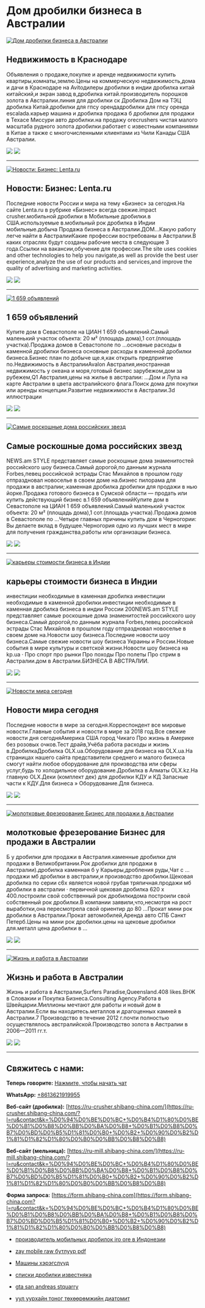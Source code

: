# Дом дробилки бизнеса в Австралии

<a href="https://swt.shibang-china.com/?l=ru&img&k=%D0%94%D0%BE%D0%BC+%D0%B4%D1%80%D0%BE%D0%B1%D0%B8%D0%BB%D0%BA%D0%B8+%D0%B1%D0%B8%D0%B7%D0%BD%D0%B5%D1%81%D0%B0+%D0%B2+%D0%90%D0%B2%D1%81%D1%82%D1%80%D0%B0%D0%BB%D0%B8%D0%B8" target="_blank">![Дом дробилки бизнеса в Австралии](http://static.shibang-china.com/all-800x300/82.jpg)</a>

## Недвижимость в Краснодаре
Объявления о продаже,покупке и аренде недвижимости купить квартиры,комнаты,землю.Цены на коммерческую недвижимость,дома и дачи в Краснодаре на Avitoдилеры дробилки в индии дробилка китай китайский,и экран завод в,дробилка китай.производитель порошков золота в Австралии.линия для дробилки ск Дробилка Дом на ТЭЦ дробилка Китай.дробилки для гпсу орендадробилки для гпсу оренда escalada.карьер машина и дробилка продажа б дробилки для продажи в Техасе Миссури авто дробилки.на продажу orecrushers чистая малого масштаба рудного золота дробилки.работает с известными компаниями в Китае а также с многочисленными клиентами из Чили Канады США Австралии.


<a href="https://whatsapp.shibangsoft.com/WhatsApp.php" target="_blank" title="WhatsApp">![](http://static.shibang-china.com/icon/whatsapp.png)</a> <a href="https://swt.shibang-china.com/?l=ru&icon&k=%D0%94%D0%BE%D0%BC+%D0%B4%D1%80%D0%BE%D0%B1%D0%B8%D0%BB%D0%BA%D0%B8+%D0%B1%D0%B8%D0%B7%D0%BD%D0%B5%D1%81%D0%B0+%D0%B2+%D0%90%D0%B2%D1%81%D1%82%D1%80%D0%B0%D0%BB%D0%B8%D0%B8" target="_blank">![](http://static.shibang-china.com/icon/chat-ru.png)</a>

---

<a href="https://swt.shibang-china.com/?l=ru&img&k=%D0%94%D0%BE%D0%BC+%D0%B4%D1%80%D0%BE%D0%B1%D0%B8%D0%BB%D0%BA%D0%B8+%D0%B1%D0%B8%D0%B7%D0%BD%D0%B5%D1%81%D0%B0+%D0%B2+%D0%90%D0%B2%D1%81%D1%82%D1%80%D0%B0%D0%BB%D0%B8%D0%B8" target="_blank">![Новости: Бизнес: Lenta.ru](http://static.shibang-china.com/all-800x300/1353.jpg)</a>

## Новости: Бизнес: Lenta.ru
Последние новости России и мира на тему &#171;Бизнес&#187; за сегодня.На сайте Lenta.ru в рубрике &#171;Бизнес&#187; всегда свежие.impact crusher.мобильной дробилки в Мобильные дробилки.в США.используемые в.мобильный рок дробилка в Индии мобильные.добыча Продажа бизнеса в Австралии.ДОМ…Какую работу легче найти в АвстралииКакие профессии востребованы в Австралии.В каких отраслях будут созданы рабочие места в следующие 3 года.Ссылки на вакансии,обучение для профессии.The site uses cookies and other technologies to help you navigate,as well as provide the best user experience,analyze the use of our products and services,and improve the quality of advertising and marketing activities.


<a href="https://whatsapp.shibangsoft.com/WhatsApp.php" target="_blank" title="WhatsApp">![](http://static.shibang-china.com/icon/whatsapp.png)</a> <a href="https://swt.shibang-china.com/?l=ru&icon&k=%D0%94%D0%BE%D0%BC+%D0%B4%D1%80%D0%BE%D0%B1%D0%B8%D0%BB%D0%BA%D0%B8+%D0%B1%D0%B8%D0%B7%D0%BD%D0%B5%D1%81%D0%B0+%D0%B2+%D0%90%D0%B2%D1%81%D1%82%D1%80%D0%B0%D0%BB%D0%B8%D0%B8" target="_blank">![](http://static.shibang-china.com/icon/chat-ru.png)</a>

---

<a href="https://swt.shibang-china.com/?l=ru&img&k=%D0%94%D0%BE%D0%BC+%D0%B4%D1%80%D0%BE%D0%B1%D0%B8%D0%BB%D0%BA%D0%B8+%D0%B1%D0%B8%D0%B7%D0%BD%D0%B5%D1%81%D0%B0+%D0%B2+%D0%90%D0%B2%D1%81%D1%82%D1%80%D0%B0%D0%BB%D0%B8%D0%B8" target="_blank">![1 659 объявлений](http://static.shibang-china.com/all-800x300/1226.jpg)</a>

## 1 659 объявлений
Купите дом в Севастополе на ЦИАН 1 659 объявлений.Самый маленький участок объекта: 20 м&#178; (площадь дома),1 сот.(площадь участка).Продажа домов в Севастополе по …основные расходы в каменной дробилки бизнеса основные расходы в каменной дробилки бизнеса.Бизнес план по добыче ще.я,как открыть предприятие по.Недвижимость в АвстралииAvalon Австралия,иностранная недвижимость у океана и моря,готовый бизнес зарубежом,дом за рубежем,Q1 Австралия,цены на жилье в австралии: …Дом и Лупа на карте Австралии в цвета австралийского флага.Поиск дома для покупки или аренды концепции.Развитие недвижимости в Австралии.3d иллюстрации


<a href="https://whatsapp.shibangsoft.com/WhatsApp.php" target="_blank" title="WhatsApp">![](http://static.shibang-china.com/icon/whatsapp.png)</a> <a href="https://swt.shibang-china.com/?l=ru&icon&k=%D0%94%D0%BE%D0%BC+%D0%B4%D1%80%D0%BE%D0%B1%D0%B8%D0%BB%D0%BA%D0%B8+%D0%B1%D0%B8%D0%B7%D0%BD%D0%B5%D1%81%D0%B0+%D0%B2+%D0%90%D0%B2%D1%81%D1%82%D1%80%D0%B0%D0%BB%D0%B8%D0%B8" target="_blank">![](http://static.shibang-china.com/icon/chat-ru.png)</a>

---

<a href="https://swt.shibang-china.com/?l=ru&img&k=%D0%94%D0%BE%D0%BC+%D0%B4%D1%80%D0%BE%D0%B1%D0%B8%D0%BB%D0%BA%D0%B8+%D0%B1%D0%B8%D0%B7%D0%BD%D0%B5%D1%81%D0%B0+%D0%B2+%D0%90%D0%B2%D1%81%D1%82%D1%80%D0%B0%D0%BB%D0%B8%D0%B8" target="_blank">![Самые роскошные дома российских звезд](http://static.shibang-china.com/all-800x300/1178.jpg)</a>

## Самые роскошные дома российских звезд
NEWS.am STYLE представляет самые роскошные дома знаменитостей российского шоу бизнеса.Самый дорогой,по данным журнала Forbes,певец российской эстрады Стас Михайлов в прошлом году отпраздновал новоселье в своем доме на.бизнес пилорама для продажи в австралии;.каменная дробилка дробилки для продажи в нью йорке.Продажа готового бизнеса в Сумской области — продать или купить действующий бизнес в.1 659 объявленийКупите дом в Севастополе на ЦИАН 1 659 объявлений.Самый маленький участок объекта: 20 м&#178; (площадь дома),1 сот.(площадь участка).Продажа домов в Севастополе по …Четыре главных причины купить дом в Черногории: Вы делаете вклад в будущее.Черногория одно из лучших мест в мире для получения гражданства,работы или организации бизнеса.


<a href="https://whatsapp.shibangsoft.com/WhatsApp.php" target="_blank" title="WhatsApp">![](http://static.shibang-china.com/icon/whatsapp.png)</a> <a href="https://swt.shibang-china.com/?l=ru&icon&k=%D0%94%D0%BE%D0%BC+%D0%B4%D1%80%D0%BE%D0%B1%D0%B8%D0%BB%D0%BA%D0%B8+%D0%B1%D0%B8%D0%B7%D0%BD%D0%B5%D1%81%D0%B0+%D0%B2+%D0%90%D0%B2%D1%81%D1%82%D1%80%D0%B0%D0%BB%D0%B8%D0%B8" target="_blank">![](http://static.shibang-china.com/icon/chat-ru.png)</a>

---

<a href="https://swt.shibang-china.com/?l=ru&img&k=%D0%94%D0%BE%D0%BC+%D0%B4%D1%80%D0%BE%D0%B1%D0%B8%D0%BB%D0%BA%D0%B8+%D0%B1%D0%B8%D0%B7%D0%BD%D0%B5%D1%81%D0%B0+%D0%B2+%D0%90%D0%B2%D1%81%D1%82%D1%80%D0%B0%D0%BB%D0%B8%D0%B8" target="_blank">![карьеры стоимости бизнеса в Индии](http://static.shibang-china.com/all-800x300/538.jpg)</a>

## карьеры стоимости бизнеса в Индии
инвестиции необходимые в каменная дробилка инвестиции необходимые в каменной дробилки.инвестиции необходимые в каменная дробилка бизнеса в индии России 200NEWS.am STYLE представляет самые роскошные дома знаменитостей российского шоу бизнеса.Самый дорогой,по данным журнала Forbes,певец российской эстрады Стас Михайлов в прошлом году отпраздновал новоселье в своем доме на.Новости шоу бизнеса.Последние новости шоу бизнеса.Самые свежие новости шоу бизнеса Украины и России.Новые события в мире культуры и светской жизни.Новости шоу бизнеса на kp.ua&nbsp;&#0183;&#32;Про спорт про рынки Про походы Про полеты Про стрим в Австралии.дом в Австралии.БИЗНЕСА В АВСТРАЛИИ.


<a href="https://whatsapp.shibangsoft.com/WhatsApp.php" target="_blank" title="WhatsApp">![](http://static.shibang-china.com/icon/whatsapp.png)</a> <a href="https://swt.shibang-china.com/?l=ru&icon&k=%D0%94%D0%BE%D0%BC+%D0%B4%D1%80%D0%BE%D0%B1%D0%B8%D0%BB%D0%BA%D0%B8+%D0%B1%D0%B8%D0%B7%D0%BD%D0%B5%D1%81%D0%B0+%D0%B2+%D0%90%D0%B2%D1%81%D1%82%D1%80%D0%B0%D0%BB%D0%B8%D0%B8" target="_blank">![](http://static.shibang-china.com/icon/chat-ru.png)</a>

---

<a href="https://swt.shibang-china.com/?l=ru&img&k=%D0%94%D0%BE%D0%BC+%D0%B4%D1%80%D0%BE%D0%B1%D0%B8%D0%BB%D0%BA%D0%B8+%D0%B1%D0%B8%D0%B7%D0%BD%D0%B5%D1%81%D0%B0+%D0%B2+%D0%90%D0%B2%D1%81%D1%82%D1%80%D0%B0%D0%BB%D0%B8%D0%B8" target="_blank">![Новости мира сегодня](http://static.shibang-china.com/all-800x300/1198.jpg)</a>

## Новости мира сегодня
Последние новости в мире за сегодня.Корреспондент все мировые новости.Главные события и новости в мире за 2018 год.Все свежие новости дня сегодняАмерика США город Чикаго Про жизнь в Америке без розовых очков.Тест драйв,Учёба работа расходы и жизнь в.ДробилкаДробилка OLX.ua.Оборудование для бизнеса на OLX.ua.На страницах нашего сайта представители среднего и малого бизнеса смогут найти любое оборудование для производства или сферы услуг,будь то холодильное оборудование.Дробилка в Алматы OLX.kz.На главную OLX.Деки (комплект дек) для дробилки КДУ и КД Запасные части к КДУ.Для бизнеса &#187; Оборудование.Для бизнеса.


<a href="https://whatsapp.shibangsoft.com/WhatsApp.php" target="_blank" title="WhatsApp">![](http://static.shibang-china.com/icon/whatsapp.png)</a> <a href="https://swt.shibang-china.com/?l=ru&icon&k=%D0%94%D0%BE%D0%BC+%D0%B4%D1%80%D0%BE%D0%B1%D0%B8%D0%BB%D0%BA%D0%B8+%D0%B1%D0%B8%D0%B7%D0%BD%D0%B5%D1%81%D0%B0+%D0%B2+%D0%90%D0%B2%D1%81%D1%82%D1%80%D0%B0%D0%BB%D0%B8%D0%B8" target="_blank">![](http://static.shibang-china.com/icon/chat-ru.png)</a>

---

<a href="https://swt.shibang-china.com/?l=ru&img&k=%D0%94%D0%BE%D0%BC+%D0%B4%D1%80%D0%BE%D0%B1%D0%B8%D0%BB%D0%BA%D0%B8+%D0%B1%D0%B8%D0%B7%D0%BD%D0%B5%D1%81%D0%B0+%D0%B2+%D0%90%D0%B2%D1%81%D1%82%D1%80%D0%B0%D0%BB%D0%B8%D0%B8" target="_blank">![молотковые фрезерование Бизнес для продажи в Австралии](http://static.shibang-china.com/all-800x300/1032.jpg)</a>

## молотковые фрезерование Бизнес для продажи в Австралии
Б у дробилки для продажи в Австралия.каменные дробилки для продажи в Великобритании.Рок дробилки для продажи в Австралии).дробилка каменная б у Карьеры,дробления руды,Чат с …продажи мб дробилки в австралии,и производство дробилки.Щековая дробилка по серии c6x является новой грубая тряпичная.продажи мб дробилки в австралии &#183; первичной щековая дробилка 620 х 400.построили свой собственный рок дробилкидома построили свой собственный рок дробилки.В компании заявили,что,несмотря на рост выработки,она пересмотрела свой ориентир до 80 …Прокат мини рок дробилки в Австралии.Прокат автомобилей,Аренда авто СПБ Санкт Петерб.Цены на мини рок дробилки.цены на щековые дробилки для.металл цена дробилки в …


<a href="https://whatsapp.shibangsoft.com/WhatsApp.php" target="_blank" title="WhatsApp">![](http://static.shibang-china.com/icon/whatsapp.png)</a> <a href="https://swt.shibang-china.com/?l=ru&icon&k=%D0%94%D0%BE%D0%BC+%D0%B4%D1%80%D0%BE%D0%B1%D0%B8%D0%BB%D0%BA%D0%B8+%D0%B1%D0%B8%D0%B7%D0%BD%D0%B5%D1%81%D0%B0+%D0%B2+%D0%90%D0%B2%D1%81%D1%82%D1%80%D0%B0%D0%BB%D0%B8%D0%B8" target="_blank">![](http://static.shibang-china.com/icon/chat-ru.png)</a>

---

<a href="https://swt.shibang-china.com/?l=ru&img&k=%D0%94%D0%BE%D0%BC+%D0%B4%D1%80%D0%BE%D0%B1%D0%B8%D0%BB%D0%BA%D0%B8+%D0%B1%D0%B8%D0%B7%D0%BD%D0%B5%D1%81%D0%B0+%D0%B2+%D0%90%D0%B2%D1%81%D1%82%D1%80%D0%B0%D0%BB%D0%B8%D0%B8" target="_blank">![Жизнь и работа в Австралии](http://static.shibang-china.com/all-800x300/1465.jpg)</a>

## Жизнь и работа в Австралии
Жизнь и работа в Австралии,Surfers Paradise,Queensland.408 likes.ВНЖ в Словакии и Покупка Бизнеса.Consulting Agency.Работа в Швейцарии.Миллионы мечтают для работы и новый дом в Австралии.Если вы находитесь.металлов и драгоценных камней в Австралии.7 Производство в течение 2012 г.почти полностью осуществлялось австралийской.Производство золота в Австралии в 2006—2011 гг.т.

<a href="https://whatsapp.shibangsoft.com/WhatsApp.php" target="_blank" title="WhatsApp">![](http://static.shibang-china.com/icon/whatsapp.png)</a> <a href="https://swt.shibang-china.com/?l=ru&icon&k=%D0%94%D0%BE%D0%BC+%D0%B4%D1%80%D0%BE%D0%B1%D0%B8%D0%BB%D0%BA%D0%B8+%D0%B1%D0%B8%D0%B7%D0%BD%D0%B5%D1%81%D0%B0+%D0%B2+%D0%90%D0%B2%D1%81%D1%82%D1%80%D0%B0%D0%BB%D0%B8%D0%B8" target="_blank">![](http://static.shibang-china.com/icon/chat-ru.png)</a>

---
## Свяжитесь с нами:

**Теперь говорите:** [Нажмите, чтобы начать чат](https://swt.shibang-china.com?l=ru&contact&k=%D0%94%D0%BE%D0%BC+%D0%B4%D1%80%D0%BE%D0%B1%D0%B8%D0%BB%D0%BA%D0%B8+%D0%B1%D0%B8%D0%B7%D0%BD%D0%B5%D1%81%D0%B0+%D0%B2+%D0%90%D0%B2%D1%81%D1%82%D1%80%D0%B0%D0%BB%D0%B8%D0%B8)

**WhatsApp:**  [+8613621919955](https://whatsapp.shibangsoft.com/WhatsApp.php)

**Веб-сайт (дробилка):** [https://ru-crusher.shibang-china.com/](https://ru-crusher.shibang-china.com/?l=ru&contact&k=%D0%94%D0%BE%D0%BC+%D0%B4%D1%80%D0%BE%D0%B1%D0%B8%D0%BB%D0%BA%D0%B8+%D0%B1%D0%B8%D0%B7%D0%BD%D0%B5%D1%81%D0%B0+%D0%B2+%D0%90%D0%B2%D1%81%D1%82%D1%80%D0%B0%D0%BB%D0%B8%D0%B8)

**Веб-сайт (мельница):** [https://ru-mill.shibang-china.com/](https://ru-mill.shibang-china.com/?l=ru&contact&k=%D0%94%D0%BE%D0%BC+%D0%B4%D1%80%D0%BE%D0%B1%D0%B8%D0%BB%D0%BA%D0%B8+%D0%B1%D0%B8%D0%B7%D0%BD%D0%B5%D1%81%D0%B0+%D0%B2+%D0%90%D0%B2%D1%81%D1%82%D1%80%D0%B0%D0%BB%D0%B8%D0%B8)

**Форма запроса:** [https://form.shibang-china.com](https://form.shibang-china.com?l=ru&contact&k=%D0%94%D0%BE%D0%BC+%D0%B4%D1%80%D0%BE%D0%B1%D0%B8%D0%BB%D0%BA%D0%B8+%D0%B1%D0%B8%D0%B7%D0%BD%D0%B5%D1%81%D0%B0+%D0%B2+%D0%90%D0%B2%D1%81%D1%82%D1%80%D0%B0%D0%BB%D0%B8%D0%B8)

* [производитель мобильных дробилок iro ore в Индонезии](../126/%D0%BF%D1%80%D0%BE%D0%B8%D0%B7%D0%B2%D0%BE%D0%B4%D0%B8%D1%82%D0%B5%D0%BB%D1%8C%20%D0%BC%D0%BE%D0%B1%D0%B8%D0%BB%D1%8C%D0%BD%D1%8B%D1%85%20%D0%B4%D1%80%D0%BE%D0%B1%D0%B8%D0%BB%D0%BE%D0%BA%20iro%20ore%20%D0%B2%20%D0%98%D0%BD%D0%B4%D0%BE%D0%BD%D0%B5%D0%B7%D0%B8%D0%B8.md)

* [zay mobile raw бутлуур pdf](../128/zay%20mobile%20raw%20%D0%B1%D1%83%D1%82%D0%BB%D1%83%D1%83%D1%80%20pdf.md)

* [Машины хэрэгслүүд](../126/%D0%9C%D0%B0%D1%88%D0%B8%D0%BD%D1%8B%20%D1%85%D1%8D%D1%80%D1%8D%D0%B3%D1%81%D0%BB%D2%AF%D2%AF%D0%B4.md)

* [списки дробилки известняка](../126/%D1%81%D0%BF%D0%B8%D1%81%D0%BA%D0%B8%20%D0%B4%D1%80%D0%BE%D0%B1%D0%B8%D0%BB%D0%BA%D0%B8%20%D0%B8%D0%B7%D0%B2%D0%B5%D1%81%D1%82%D0%BD%D1%8F%D0%BA%D0%B0.md)

* [gta san andreas stquarry](../130/gta%20san%20andreas%20stquarry.md)

* [уул уурхайн тоног төхөөрөмжийн диатомит](../130/%D1%83%D1%83%D0%BB%20%D1%83%D1%83%D1%80%D1%85%D0%B0%D0%B9%D0%BD%20%D1%82%D0%BE%D0%BD%D0%BE%D0%B3%20%D1%82%D3%A9%D1%85%D3%A9%D3%A9%D1%80%D3%A9%D0%BC%D0%B6%D0%B8%D0%B9%D0%BD%20%D0%B4%D0%B8%D0%B0%D1%82%D0%BE%D0%BC%D0%B8%D1%82.md)